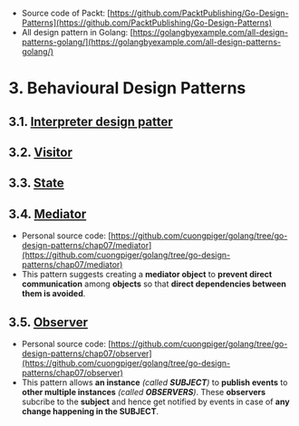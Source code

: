* Source code of Packt: [https://github.com/PacktPublishing/Go-Design-Patterns](https://github.com/PacktPublishing/Go-Design-Patterns)
* All design pattern in Golang: [https://golangbyexample.com/all-design-patterns-golang/](https://golangbyexample.com/all-design-patterns-golang/)

# 3. Behavioural Design Patterns
## 3.1. [Interpreter design patter](https://viblo.asia/p/interpreter-design-pattern-tro-thu-dac-luc-cua-developers-djeZ1d43KWz)
## 3.2. [Visitor](https://viblo.asia/p/visitor-design-pattern-tro-thu-dac-luc-cua-developers-gDVK2oGeZLj)

## 3.3. [State](https://viblo.asia/p/state-design-pattern-07LKXjPDlV4)
## 3.4. [Mediator](https://golangbyexample.com/mediator-design-pattern-golang/)
* Personal source code: [https://github.com/cuongpiger/golang/tree/go-design-patterns/chap07/mediator](https://github.com/cuongpiger/golang/tree/go-design-patterns/chap07/mediator)
* This pattern suggests creating a **mediator object** to **prevent direct communication** among **objects** so that **direct dependencies between them is avoided**.

## 3.5. [Observer](https://golangbyexample.com/observer-design-pattern-golang/)
* Personal source code: [https://github.com/cuongpiger/golang/tree/go-design-patterns/chap07/observer](https://github.com/cuongpiger/golang/tree/go-design-patterns/chap07/observer)
* This pattern allows **an instance** *(called **SUBJECT**)* to **publish events** to **other multiple instances** *(called **OBSERVERS**)*. These **observers** subcribe to the **subject** and hence get notified by events in case of **any change happening in the SUBJECT**.